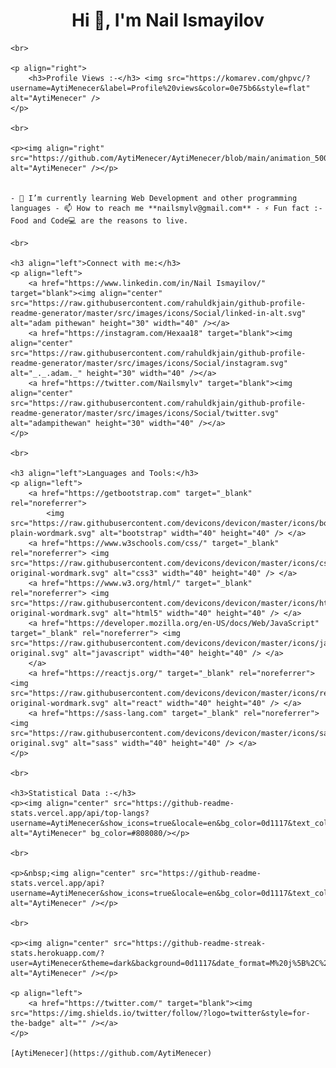 <h1 align="center">Hi 👋, I'm Nail Ismayilov</h1>

    <br>

    <p align="right">
        <h3>Profile Views :-</h3> <img src="https://komarev.com/ghpvc/?username=AytiMenecer&label=Profile%20views&color=0e75b6&style=flat" alt="AytiMenecer" />
    </p>

    <br>

    <p><img align="right" src="https://github.com/AytiMenecer/AytiMenecer/blob/main/animation_500_kxa883sd.gif" alt="AytiMenecer" /></p>


    - 🌱 I’m currently learning Web Development and other programming languages - 📫 How to reach me **nailsmylv@gmail.com** - ⚡ Fun fact :- Food and Code💻 are the reasons to live.

    <br>

    <h3 align="left">Connect with me:</h3>
    <p align="left">
        <a href="https://www.linkedin.com/in/Nail Ismayilov/" target="blank"><img align="center" src="https://raw.githubusercontent.com/rahuldkjain/github-profile-readme-generator/master/src/images/icons/Social/linked-in-alt.svg" alt="adam pithewan" height="30" width="40" /></a>
        <a href="https://instagram.com/Hexaa18" target="blank"><img align="center" src="https://raw.githubusercontent.com/rahuldkjain/github-profile-readme-generator/master/src/images/icons/Social/instagram.svg" alt="_._.adam._" height="30" width="40" /></a>
        <a href="https://twitter.com/Nailsmylv" target="blank"><img align="center" src="https://raw.githubusercontent.com/rahuldkjain/github-profile-readme-generator/master/src/images/icons/Social/twitter.svg" alt="adampithewan" height="30" width="40" /></a>
    </p>

    <br>

    <h3 align="left">Languages and Tools:</h3>
    <p align="left">
        <a href="https://getbootstrap.com" target="_blank" rel="noreferrer">
            <img src="https://raw.githubusercontent.com/devicons/devicon/master/icons/bootstrap/bootstrap-plain-wordmark.svg" alt="bootstrap" width="40" height="40" /> </a>
        <a href="https://www.w3schools.com/css/" target="_blank" rel="noreferrer"> <img src="https://raw.githubusercontent.com/devicons/devicon/master/icons/css3/css3-original-wordmark.svg" alt="css3" width="40" height="40" /> </a>
        <a href="https://www.w3.org/html/" target="_blank" rel="noreferrer"> <img src="https://raw.githubusercontent.com/devicons/devicon/master/icons/html5/html5-original-wordmark.svg" alt="html5" width="40" height="40" /> </a>
        <a href="https://developer.mozilla.org/en-US/docs/Web/JavaScript" target="_blank" rel="noreferrer"> <img src="https://raw.githubusercontent.com/devicons/devicon/master/icons/javascript/javascript-original.svg" alt="javascript" width="40" height="40" /> </a>
        </a>
        <a href="https://reactjs.org/" target="_blank" rel="noreferrer"> <img src="https://raw.githubusercontent.com/devicons/devicon/master/icons/react/react-original-wordmark.svg" alt="react" width="40" height="40" /> </a>
        <a href="https://sass-lang.com" target="_blank" rel="noreferrer"> <img src="https://raw.githubusercontent.com/devicons/devicon/master/icons/sass/sass-original.svg" alt="sass" width="40" height="40" /> </a>
    </p>

    <br>

    <h3>Statistical Data :-</h3>
    <p><img align="center" src="https://github-readme-stats.vercel.app/api/top-langs?username=AytiMenecer&show_icons=true&locale=en&bg_color=0d1117&text_color=ffffff&layout=compact" alt="AytiMenecer" bg_color=#808080/></p>

    <br>

    <p>&nbsp;<img align="center" src="https://github-readme-stats.vercel.app/api?username=AytiMenecer&show_icons=true&locale=en&bg_color=0d1117&text_color=ffffff&repo=convoychat" alt="AytiMenecer" /></p>

    <br>

    <p><img align="center" src="https://github-readme-streak-stats.herokuapp.com/?user=AytiMenecer&theme=dark&background=0d1117&date_format=M%20j%5B%2C%20Y%5D" alt="AytiMenecer" /></p>

    <p align="left">
        <a href="https://twitter.com/" target="blank"><img src="https://img.shields.io/twitter/follow/?logo=twitter&style=for-the-badge" alt="" /></a>
    </p>

    [AytiMenecer](https://github.com/AytiMenecer)
